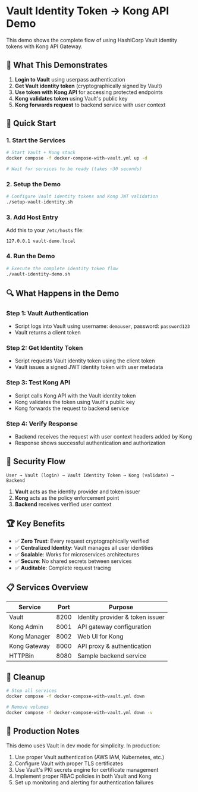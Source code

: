 # Vault Identity Token → Kong API Demo

This demo shows the complete flow of using HashiCorp Vault identity tokens with Kong API Gateway.

## 🎯 What This Demonstrates

1. **Login to Vault** using userpass authentication
2. **Get Vault identity token** (cryptographically signed by Vault)
3. **Use token with Kong API** for accessing protected endpoints
4. **Kong validates token** using Vault's public key
5. **Kong forwards request** to backend service with user context

## 🚀 Quick Start

### 1. Start the Services
```bash
# Start Vault + Kong stack
docker compose -f docker-compose-with-vault.yml up -d

# Wait for services to be ready (takes ~30 seconds)
```

### 2. Setup the Demo
```bash
# Configure Vault identity tokens and Kong JWT validation
./setup-vault-identity.sh
```

### 3. Add Host Entry
Add this to your `/etc/hosts` file:
```
127.0.0.1 vault-demo.local
```

### 4. Run the Demo
```bash
# Execute the complete identity token flow
./vault-identity-demo.sh
```

## 🔍 What Happens in the Demo

### Step 1: Vault Authentication
- Script logs into Vault using username: `demouser`, password: `password123`
- Vault returns a client token

### Step 2: Get Identity Token
- Script requests Vault identity token using the client token
- Vault issues a signed JWT identity token with user metadata

### Step 3: Test Kong API
- Script calls Kong API with the Vault identity token
- Kong validates the token using Vault's public key
- Kong forwards the request to backend service

### Step 4: Verify Response
- Backend receives the request with user context headers added by Kong
- Response shows successful authentication and authorization

## 🔐 Security Flow

```
User → Vault (login) → Vault Identity Token → Kong (validate) → Backend
```

1. **Vault** acts as the identity provider and token issuer
2. **Kong** acts as the policy enforcement point
3. **Backend** receives verified user context

## 🏆 Key Benefits

- ✅ **Zero Trust**: Every request cryptographically verified
- ✅ **Centralized Identity**: Vault manages all user identities
- ✅ **Scalable**: Works for microservices architectures
- ✅ **Secure**: No shared secrets between services
- ✅ **Auditable**: Complete request tracing

## 📋 Services Overview

| Service | Port | Purpose |
|---------|------|---------|
| Vault | 8200 | Identity provider & token issuer |
| Kong Admin | 8001 | API gateway configuration |
| Kong Manager | 8002 | Web UI for Kong |
| Kong Gateway | 8000 | API proxy & authentication |
| HTTPBin | 8080 | Sample backend service |

## 🧹 Cleanup

```bash
# Stop all services
docker compose -f docker-compose-with-vault.yml down

# Remove volumes
docker compose -f docker-compose-with-vault.yml down -v
```

## 🎯 Production Notes

This demo uses Vault in dev mode for simplicity. In production:

1. Use proper Vault authentication (AWS IAM, Kubernetes, etc.)
2. Configure Vault with proper TLS certificates
3. Use Vault's PKI secrets engine for certificate management
4. Implement proper RBAC policies in both Vault and Kong
5. Set up monitoring and alerting for authentication failures
